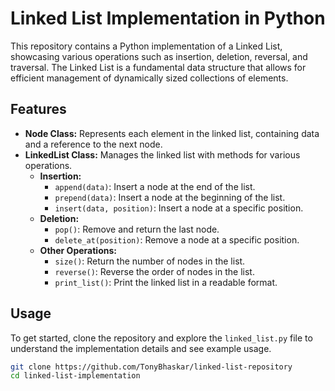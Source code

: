 # Linked List Implementation in Python

This repository contains a Python implementation of a Linked List, showcasing various operations such as insertion, deletion, reversal, and traversal. The Linked List is a fundamental data structure that allows for efficient management of dynamically sized collections of elements.

## Features

- **Node Class:** Represents each element in the linked list, containing data and a reference to the next node.
- **LinkedList Class:** Manages the linked list with methods for various operations.
  - **Insertion:**
    - `append(data)`: Insert a node at the end of the list.
    - `prepend(data)`: Insert a node at the beginning of the list.
    - `insert(data, position)`: Insert a node at a specific position.
  - **Deletion:**
    - `pop()`: Remove and return the last node.
    - `delete_at(position)`: Remove a node at a specific position.
  - **Other Operations:**
    - `size()`: Return the number of nodes in the list.
    - `reverse()`: Reverse the order of nodes in the list.
    - `print_list()`: Print the linked list in a readable format.

## Usage

To get started, clone the repository and explore the `linked_list.py` file to understand the implementation details and see example usage.

```bash
git clone https://github.com/TonyBhaskar/linked-list-repository
cd linked-list-implementation
